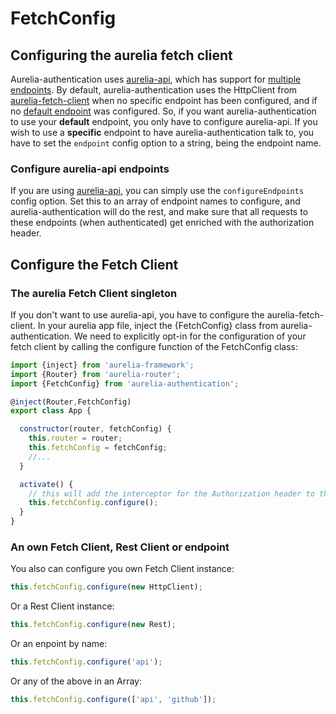 # FetchConfig

## Configuring the aurelia fetch client

Aurelia-authentication uses [aurelia-api](https://github.com/SpoonX/aurelia-api), which has support for [multiple endpoints](https://spoonx-aurelia-api/getting-started#multiple-endpoints).
By default, aurelia-authentication uses the HttpClient from [aurelia-fetch-client](https://github.com/aurelia/fetch-client) when no specific endpoint has been configured, and if no [default endpoint](https://spoonx-aurelia-api/getting-started#default-endpoint) was configured.
So, if you want aurelia-authentication to use your **default** endpoint, you only have to configure aurelia-api.
If you wish to use a **specific** endpoint to have aurelia-authentication talk to, you have to set the `endpoint` config option to a string, being the endpoint name.

### Configure aurelia-api endpoints

If you are using [aurelia-api](https://spoonx-aurelia-api/), you can simply use the `configureEndpoints` config option. Set this to an array of endpoint names to configure, and aurelia-authentication will do the rest, and make sure that all requests to these endpoints (when authenticated) get enriched with the authorization header.

## Configure the Fetch Client

### The aurelia Fetch Client singleton

If you don't want to use aurelia-api, you have to configure the aurelia-fetch-client. In your aurelia app file, inject the {FetchConfig} class from aurelia-authentication. We need to explicitly opt-in for the configuration of your fetch client by calling the configure function of the FetchConfig class:

```js
import {inject} from 'aurelia-framework';
import {Router} from 'aurelia-router';
import {FetchConfig} from 'aurelia-authentication';

@inject(Router,FetchConfig)
export class App {

  constructor(router, fetchConfig) {
    this.router = router;
    this.fetchConfig = fetchConfig;
    //...
  }

  activate() {
    // this will add the interceptor for the Authorization header to the HttpClient singleton
    this.fetchConfig.configure();
  }
}
```

### An own Fetch Client, Rest Client or endpoint

You also can configure you own Fetch Client instance:

```js
this.fetchConfig.configure(new HttpClient);
```

Or a Rest Client instance:

```js
this.fetchConfig.configure(new Rest);
```

Or an enpoint by name:

```js
this.fetchConfig.configure('api');
```

Or any of the above in an Array:

```js
this.fetchConfig.configure(['api', 'github']);
```
